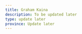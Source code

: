 ```yaml
---
title: Graham Kaina
description: To be updated later
type: update later
province: Update later
---
```


